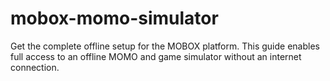 # mobox-momo-simulator
Get the complete offline setup for the MOBOX platform. This guide enables full access to an offline MOMO and game simulator without an internet connection.
